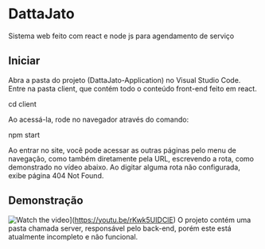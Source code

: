 

# DattaJato
Sistema web feito com react e node js para agendamento de serviço

## Iniciar
Abra a pasta do projeto (DattaJato-Application) no Visual Studio Code. Entre na pasta client, que contém todo o conteúdo front-end feito em react.

cd client

Ao acessá-la, rode no navegador através do comando:

npm start

Ao entrar no site, você pode acessar as outras páginas pelo menu de navegação, como também diretamente pela URL, escrevendo a rota, como demonstrado no vídeo abaixo.
Ao digitar alguma rota não configurada, exibe página 404 Not Found.

## Demonstração

![Watch the video](https://img.youtu.be/rKwk5UIDClE/default.jpg)](https://youtu.be/rKwk5UIDClE)
O projeto contém uma pasta chamada server, responsável pelo back-end, porém este está atualmente incompleto e não funcional.


